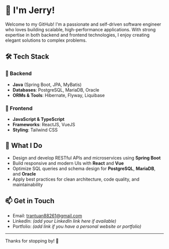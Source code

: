 # 👋 I'm Jerry!

Welcome to my GitHub! I'm a passionate and self-driven software engineer who loves building scalable, high-performance applications. With strong expertise in both backend and frontend technologies, I enjoy creating elegant solutions to complex problems.

## 🛠️ Tech Stack

### 🔹 Backend
- **Java** (Spring Boot, JPA, MyBatis)
- **Databases**: PostgreSQL, MariaDB, Oracle
- **ORMs & Tools**: Hibernate, Flyway, Liquibase

### 🔹 Frontend
- **JavaScript & TypeScript**
- **Frameworks**: ReactJS, VueJS
- **Styling**: Tailwind CSS

## 💼 What I Do

- Design and develop RESTful APIs and microservices using **Spring Boot**
- Build responsive and modern UIs with **React** and **Vue**
- Optimize SQL queries and schema design for **PostgreSQL**, **MariaDB**, and **Oracle**
- Apply best practices for clean architecture, code quality, and maintainability

## 📫 Get in Touch

- Email: trantuan88261@gmail.com
- LinkedIn: *(add your LinkedIn link here if available)*
- Portfolio: *(add link if you have a personal website or portfolio)*

---

Thanks for stopping by! 🚀
